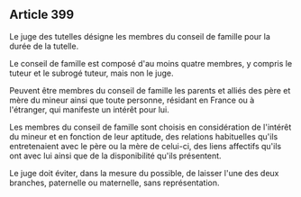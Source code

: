 Article 399
----
Le juge des tutelles désigne les membres du conseil de famille pour la durée de
la tutelle.

Le conseil de famille est composé d'au moins quatre membres, y compris le tuteur
et le subrogé tuteur, mais non le juge.

Peuvent être membres du conseil de famille les parents et alliés des père et
mère du mineur ainsi que toute personne, résidant en France ou à l'étranger, qui
manifeste un intérêt pour lui.

Les membres du conseil de famille sont choisis en considération de l'intérêt du
mineur et en fonction de leur aptitude, des relations habituelles qu'ils
entretenaient avec le père ou la mère de celui-ci, des liens affectifs qu'ils
ont avec lui ainsi que de la disponibilité qu'ils présentent.

Le juge doit éviter, dans la mesure du possible, de laisser l'une des deux
branches, paternelle ou maternelle, sans représentation.
